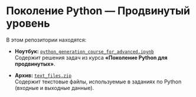 # Поколение Python — Продвинутый уровень

В этом репозитории находятся:

- **Ноутбук:** [`python_generation_course_for_advanced.ipynb`](./python_generation_course_for_advanced.ipynb)  
  Содержит решения задач из курса **«Поколение Python для продвинутых»**.

- **Архив:** [`text_files.zip`](./text_files.zip)  
  Содержит текстовые файлы, используемые в заданиях по Python (входные и выходные данные).



